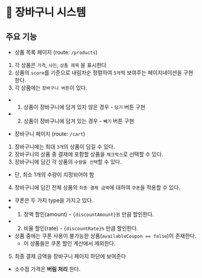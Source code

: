 # 🛒 장바구니 시스템

##  주요 기능 
- 상품 목록 페이지 (route: `/products`) 
1. 각 상품은 `가격`, `사진`, `상품 제목` 을 표시한다 
2. 상품의 `score`를 기준으로 내림차순 정렬하여 `5개`씩 보여주는 페이지네이션을 구현한다. 
3. 각 상품에는 `장바구니 버튼`이 있다. 
 - 1. 상품이 장바구니에 담겨 있지 않은 경우 - `담기` 버튼 구현 
 - 2. 상품이 장바구니에 담겨 있는 경우 - `빼기` 버튼 구현 
  
- 장바구니 페이지 (route: `/cart`) 
1. 장바구니에는 최대 `3개`의 상품이 담길 수 있다. 
2. 장바구니의 상품 중 결제에 포함할 상품을 `체크박스`로 선택할 수 있다.
3. 장바구니에 담긴 각 상품의 `수량을 선택`할 수 있다. 
  - 단, 최소 1개의 수량이 지정되어야 함 
4. 장바구니에 담긴 전체 상품의 `최종 결제 금액`에 대하여 `쿠폰`을 적용할 수 있다.
  - 쿠폰은 두 가지 type을 가지고 있다. 
  - 1. 정액 할인(amount) - `{discountAmount}원` 만큼 할인한다. 
  - 2. 비율 할인(rate) -  `{discountRate}%` 만큼 할인한다. 
  - 상품 중에는 쿠폰 사용이 불가능한 상품(`availableCoupon == false`)이 존재한다. 
    - 이 상품들은 쿠폰 할인 계산에서 제외한다. 
5. 최종 결제 금액을 장바구니 페이지 하단에 보여준다 
  - 소수점 가격은 __버림 처리__ 한다. 

